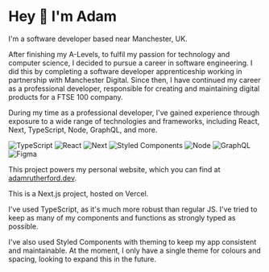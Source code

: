 # Hey 👋 I'm Adam

I'm a software developer based near Manchester, UK.

After finishing my A-Levels, to fulfil my passion for technology and computer science, I decided to pursue a career in software engineering. I did this by completing a software developer apprenticeship working in partnership with Manchester Digital. Since then, I have continued my career as a professional developer, responsible for creating and maintaining digital products for a FTSE 100 company.

During my time as a professional developer, I've gained experience through exposure to a wide range of technologies and frameworks, including React, Next, TypeScript, Node, GraphQL, and more.

![TypeScript](https://img.shields.io/badge/-TypeScript-000?&logo=TypeScript)
![React](https://img.shields.io/badge/-React-000?&logo=React)
![Next](https://img.shields.io/badge/-Next-000?&logo=Next.js)
![Styled Components](https://img.shields.io/badge/-Styled%20Components-000?&logo=styled-components)
![Node](https://img.shields.io/badge/-Node-000?&logo=Node.js)
![GraphQL](https://img.shields.io/badge/-GraphQL-000?&logo=GraphQL)
![Figma](https://img.shields.io/badge/-Figma-000?&logo=Figma)

This project powers my personal website, which you can find at [adamrutherford.dev](https://adamrutherford.dev).

This is a Next.js project, hosted on Vercel.

I've used TypeScript, as it's much more robust than regular JS. I've tried to keep as many of my components and functions as strongly typed as possible.

I've also used Styled Components with theming to keep my app consistent and maintainable. At the moment, I only have a single theme for colours and spacing, looking to expand this in the future.